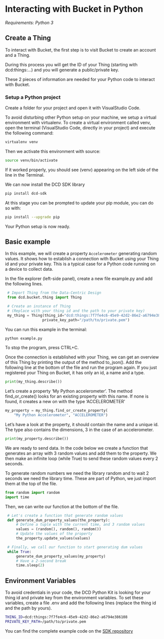 # Interacting with Bucket in Python

*Requirements: Python 3*

## Create a Thing

To interact with Bucket, the first step is to visit Bucket to create an account and a Thing.

During this process you will get the ID of your Thing (starting with dcd:things:…) and you will generate a public/private key.

These 2 pieces of information are needed for your Python code to interact with Bucket.

### Setup a Python project

Create a folder for your project and open it with VisualStudio Code.

To avoid disturbing other Python setup on your machine, we setup a virtual environment with virtualenv. To create a virtual environment called venv, open the terminal (VisualStudio Code, directly in your project) and execute the following command:

```bash
virtualenv venv
```

Then we activate this environment with source:

```bash
source venv/bin/activate
```

If it worked properly, you should see (venv) appearing on the left side of the line in the Terminal.

We can now install the DCD SDK library

```bash
pip install dcd-sdk
```

At this stage you can be prompted to update your pip module, you can do so with:

```bash
pip install --upgrade pip
```

Your Python setup is now ready.

## Basic example

In this example, we will create a property `Accelerometer` generating random values. It shows how to establish a connection with Bucket using your Thing id and your private key. This is a typical case for a Python code running on a device to collect data.

In the file explorer (left-side panel), create a new file example.py and add the following lines.

```python
 # Import Thing from the Data-Centric Design
 from dcd.bucket.thing import Thing

 # Create an instance of Thing
 # (Replace with your thing id and the path to your private key)
 my_thing = Thing(thing_id="dcd:things:7f7fe4c6-45e9-42d2-86e2-a6794e386108",
                 private_key_path="/path/to/private.pem")
```

You can run this example in the terminal:

```bash
python example.py
```

To stop the program, press CTRL+C.

Once the connection is established with your Thing, we can get an overview of this Thing by printing the output of the method to_json(). Add the following line at the bottom of the file and run the program again. If you just registered your Thing on Bucket, it has only an id, a name and a type.

```python
print(my_thing.describe())
```

Let’s create a property ‘My Python accelerometer’. The method find_or_create() looks for an existing property with this name. If none is found, it creates a new on with the type ‘ACCELEROMETER’

```python
my_property = my_thing.find_or_create_property(
    "My Python Accelerometer", "ACCELEROMETER")
```

Let’s have a look at the property, it should contain the name and a unique id. The type also contains the dimensions, 3 in the case of an accelerometer.

```python
print(my_property.describe())
```

We are ready to send data. In the code below we create a function that generates an array with 3 random values and add them to the property. We then make an infinite loop (while True) to send these random values every 2 seconds.

To generate random numbers we need the library random and to wait 2 seconds we need the library time. These are part of Python, we just import them at the top of the file.

```python
from random import random
import time
```

Then, we can write our function at the bottom of the file.

```python
 # Let's create a function that generate random values
 def generate_dum_property_values(the_property):
     # Define a tuple with the current time, and 3 random values
     values = (random(), random(), random())
     # Update the values of the property
     the_property.update_values(values)

 # Finally, we call our function to start generating dum values
 while True:
     generate_dum_property_values(my_property)
     # Have a 2-second break
     time.sleep(2)
```

## Environment Variables

To avoid credentials in your code, the DCD Python Kit is looking for your thing id and private key from the environment variables. To set these variables, create a file .env and add the following lines (replace the thing id and the path by yours).

```bash
THING_ID=dcd:things:7f7fe4c6-45e9-42d2-86e2-a6794e386108
PRIVATE_KEY_PATH=/path/to/private.pem
```

You can find the complete example code on the [SDK repository](https://github.com/datacentricdesign/dcd-sdk-python/blob/master/examples.py)